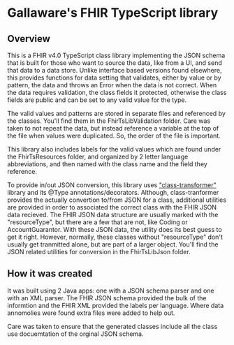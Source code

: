 # Gallaware's FHIR TypeScript library

## Overview

This is a FHIR v4.0 TypeScript class library implementing the JSON schema that is built for those who want to 
source the data, like from a UI, and send that data to a data store.  Unlike interface based versions found elsewhere, this provides functions for data setting that validates, either by value or by pattern, the data and throws an Error when the data is not correct.
When the data requires validation, the class fields it protected, otherwise the class fields are public and can be set to any
valid value for the type.

The valid values and patterns are stored in separate files and referenced by the classes.  You'll find them in the FhirTsLibValidation folder.  Care was taken to not repeat the data, but instead reference a variable at the top of the file
when values were duplicated.  So, the order of the file is important.

This library also includes labels for the valid values which are found under the FhirTsResources folder, and organized by 2 letter
language abbreviations, and then named with the class name and the field they reference.

To provide in/out JSON conversion, this library uses ["class-transformer"](https://github.com/typestack/class-transformer) library and its @Type annotations/decorators. Although, class-tranformer provides the actually convertion to/from JSON for a class, additional utilities are provided in order to associated the correct class with the FHIR JSON data recieved.  The FHIR JSON data structure are usually marked with the "resourceType", but there are a few that are not, like Coding or AccountGuarantor.  With these JSON data, the utility does its best guess to get it right.  However, normally, these classes without "resourceType" don't usually get tranmitted alone, but are part of a larger object.  You'll find the JSON related utilities for conversion in the FhirTsLibJson folder.


## How it was created

It was built using 2 Java apps: one with a JSON schema parser and one with an XML parser.  The FHIR JSON schema provided the bulk of the informtion and the FHIR XML provided the labels per language.  Where data annomolies were found extra files were added to 
help out.

Care was taken to ensure that the generated classes include all the class use docuemtation of the orginal JSON schema.
